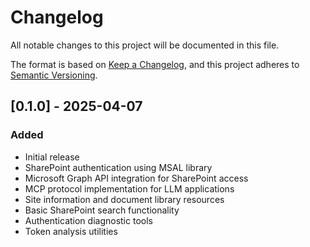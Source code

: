 # Changelog

All notable changes to this project will be documented in this file.

The format is based on [Keep a Changelog](https://keepachangelog.com/en/1.0.0/),
and this project adheres to [Semantic Versioning](https://semver.org/spec/v2.0.0.html).

## [0.1.0] - 2025-04-07

### Added
- Initial release
- SharePoint authentication using MSAL library
- Microsoft Graph API integration for SharePoint access
- MCP protocol implementation for LLM applications
- Site information and document library resources
- Basic SharePoint search functionality
- Authentication diagnostic tools
- Token analysis utilities